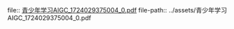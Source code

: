 file:: [青少年学习AIGC_1724029375004_0.pdf](../assets/青少年学习AIGC_1724029375004_0.pdf)
file-path:: ../assets/青少年学习AIGC_1724029375004_0.pdf
